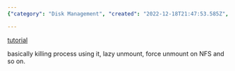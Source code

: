 ```yaml
---
{"category": "Disk Management", "created": "2022-12-18T21:47:53.585Z", "date": "2022-12-18 21:47:53", "description": "This tutorial teaches you how to forcefully unmount disks by killing the process using it, handling lazy unmounts, and force unmounting on NFS. It provides detailed explanations and examples for each method.", "modified": "2022-12-18T21:48:46.736Z", "tags": ["unmount", "forcefully", "disk", "partition", "process", "lazy unmount", "NFS"], "title": "Unmount Disks Forcefully"}

---
```


[tutorial](https://www.cyberciti.biz/tips/how-do-i-forcefully-unmount-a-disk-partition.html)

basically killing process using it, lazy unmount, force unmount on NFS and so on.

